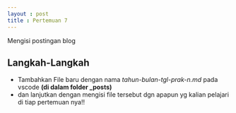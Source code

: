 ```yaml
---
layout : post
title : Pertemuan 7
---
```


Mengisi postingan blog

## Langkah-Langkah
- Tambahkan File baru dengan nama _tahun-bulan-tgl-prak-n.md_ pada vscode **(di dalam folder _posts)**
- dan lanjutkan dengan mengisi file tersebut dgn apapun yg kalian pelajari di tiap pertemuan nya!!